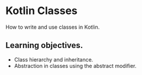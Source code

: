 # Kotlin Classes
How to write and use classes in Kotlin.

## Learning objectives.
- Class hierarchy and inheritance.
- Abstraction in classes using the abstract modifier.

